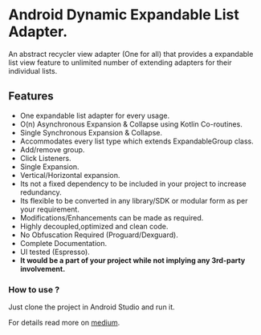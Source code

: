 # Android Dynamic Expandable List Adapter.
An abstract recycler view adapter (One for all) that provides a expandable list view feature to unlimited number of extending adapters for their individual lists.

## Features
 - One expandable list adapter for every usage.
 - O(n) Asynchronous Expansion & Collapse using Kotlin Co-routines.
 - Single Synchronous Expansion & Collapse.
 - Accommodates every list type which extends ExpandableGroup class.
 - Add/remove group.
 - Click Listeners.
 - Single Expansion.
 - Vertical/Horizontal expansion.
 - Its not a fixed dependency to be included in your project to increase redundancy.
 - Its flexible to be converted in any library/SDK or modular form as per your requirement.
 - Modifications/Enhancements can be made as required.
 - Highly decoupled,optimized and clean code.
 - No Obfuscation Required (Proguard/Dexguard).
 - Complete Documentation.
 - UI tested (Espresso).
 - **It would be a part of your project while not implying any 3rd-party involvement.**
 
 ### How to use ?

   Just clone the project in Android Studio and run it.
  
   For details read more on [medium](https://android.jlelse.eu/search-on-recycler-view-android-e7661479481).

